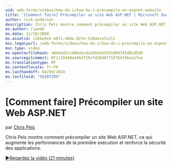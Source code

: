 ```yaml
---
uid: web-forms/videos/how-do-i/how-do-i-precompile-an-aspnet-website
title: '[Comment faire] Précompiler un site Web ASP.NET | Microsoft Docs'
author: rick-anderson
description: Chris Pels montre comment précompiler un site Web ASP.NET, ce qui augmente les performances de la première exécution et renforce la sécurité des applications.
ms.author: riande
ms.date: 12/18/2008
ms.assetid: c2bbe9c6-4071-40da-82fe-52044ce7c211
msc.legacyurl: /web-forms/videos/how-do-i/how-do-i-precompile-an-aspnet-website
msc.type: video
ms.openlocfilehash: a0ddad2ccd6babcde2b9a565591969745d8c85d0
ms.sourcegitcommit: 0f1119340e4464720cfd16d0ff15764746ea1fea
ms.translationtype: MT
ms.contentlocale: fr-FR
ms.lasthandoff: 04/09/2019
ms.locfileid: "59387299"
---
```

# <a name="how-do-i-precompile-an-aspnet-website"></a>[Comment faire] Précompiler un site Web ASP.NET

par [Chris Pels](https://twitter.com/chrispels)

Chris Pels montre comment précompiler un site Web ASP.NET, ce qui augmente les performances de la première exécution et renforce la sécurité des applications.

[&#9654;Regardez la vidéo (21 minutes)](https://channel9.msdn.com/Blogs/ASP-NET-Site-Videos/how-do-i-precompile-an-aspnet-website)
